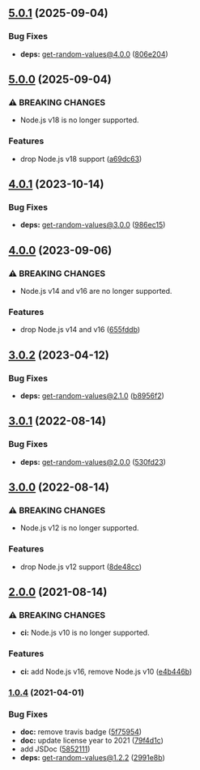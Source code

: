 ## [5.0.1](https://github.com/kenany/secure-random-octet/compare/5.0.0...5.0.1) (2025-09-04)

### Bug Fixes

* **deps:** get-random-values@4.0.0 ([806e204](https://github.com/kenany/secure-random-octet/commit/806e204b5c9c7c6d7a44431cdb1d5b1214dcf7c8))

## [5.0.0](https://github.com/kenany/secure-random-octet/compare/4.0.1...5.0.0) (2025-09-04)

### ⚠ BREAKING CHANGES

* Node.js v18 is no longer supported.

### Features

* drop Node.js v18 support ([a69dc63](https://github.com/kenany/secure-random-octet/commit/a69dc636cb165085aa7b8b66b7f9b3e4d469cf42))

## [4.0.1](https://github.com/kenany/secure-random-octet/compare/4.0.0...4.0.1) (2023-10-14)


### Bug Fixes

* **deps:** get-random-values@3.0.0 ([986ec15](https://github.com/kenany/secure-random-octet/commit/986ec155a606c7d08aa8153d97510d8202f4429f))

## [4.0.0](https://github.com/kenany/secure-random-octet/compare/3.0.2...4.0.0) (2023-09-06)


### ⚠ BREAKING CHANGES

* Node.js v14 and v16 are no longer supported.

### Features

* drop Node.js v14 and v16 ([655fddb](https://github.com/kenany/secure-random-octet/commit/655fddbde9738f8f18e70e3c6f15eab1aba7378e))

## [3.0.2](https://github.com/KenanY/secure-random-octet/compare/3.0.1...3.0.2) (2023-04-12)


### Bug Fixes

* **deps:** get-random-values@2.1.0 ([b8956f2](https://github.com/KenanY/secure-random-octet/commit/b8956f2c6400765aabf0a01bd88e8830d3f04c01))

## [3.0.1](https://github.com/KenanY/secure-random-octet/compare/3.0.0...3.0.1) (2022-08-14)


### Bug Fixes

* **deps:** get-random-values@2.0.0 ([530fd23](https://github.com/KenanY/secure-random-octet/commit/530fd236319dc5015907739426a1454740a60de3))

## [3.0.0](https://github.com/KenanY/secure-random-octet/compare/2.0.0...3.0.0) (2022-08-14)


### ⚠ BREAKING CHANGES

* Node.js v12 is no longer supported.

### Features

* drop Node.js v12 support ([8de48cc](https://github.com/KenanY/secure-random-octet/commit/8de48cceae211446dffbf12e109714bb057fc69b))

## [2.0.0](https://github.com/KenanY/secure-random-octet/compare/1.0.4...2.0.0) (2021-08-14)


### ⚠ BREAKING CHANGES

* **ci:** Node.js v10 is no longer supported.

### Features

* **ci:** add Node.js v16, remove Node.js v10 ([e4b446b](https://github.com/KenanY/secure-random-octet/commit/e4b446b55ef18b9c2d67cc71616254c1c16c930f))

### [1.0.4](https://github.com/KenanY/secure-random-octet/compare/1.0.3...1.0.4) (2021-04-01)


### Bug Fixes

* **doc:** remove travis badge ([5f75954](https://github.com/KenanY/secure-random-octet/commit/5f75954f5100a7d1fd5645a35b687845f29e9afd))
* **doc:** update license year to 2021 ([79f4d1c](https://github.com/KenanY/secure-random-octet/commit/79f4d1cdd4ae2eff8290ac05e253bfbce56147c0))
* add JSDoc ([5852111](https://github.com/KenanY/secure-random-octet/commit/58521118066cc0ccd49139fd441f41552d8e5f82))
* **deps:** get-random-values@1.2.2 ([2991e8b](https://github.com/KenanY/secure-random-octet/commit/2991e8b6cd7017baa4f39d598bc820c542a2dec2))
